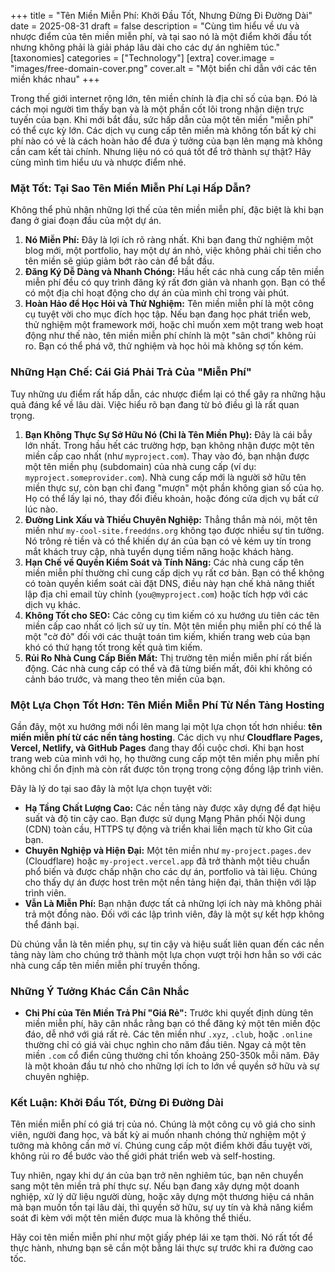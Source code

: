 +++
title = "Tên Miền Miễn Phí: Khởi Đầu Tốt, Nhưng Đừng Đi Đường Dài"
date = 2025-08-31
draft = false
description = "Cùng tìm hiểu về ưu và nhược điểm của tên miền miễn phí, và tại sao nó là một điểm khởi đầu tốt nhưng không phải là giải pháp lâu dài cho các dự án nghiêm túc."
[taxonomies]
categories = ["Technology"]
[extra]
cover.image = "images/free-domain-cover.png"
cover.alt = "Một biển chỉ dẫn với các tên miền khác nhau"
+++

Trong thế giới internet rộng lớn, tên miền chính là địa chỉ số của bạn. Đó là cách mọi người tìm thấy bạn và là một phần cốt lõi trong nhận diện trực tuyến của bạn. Khi mới bắt đầu, sức hấp dẫn của một tên miền "miễn phí" có thể cực kỳ lớn. Các dịch vụ cung cấp tên miền mà không tốn bất kỳ chi phí nào có vẻ là cách hoàn hảo để đưa ý tưởng của bạn lên mạng mà không cần cam kết tài chính. Nhưng liệu nó có quá tốt để trở thành sự thật? Hãy cùng mình tìm hiểu ưu và nhược điểm nhé.

### Mặt Tốt: Tại Sao Tên Miền Miễn Phí Lại Hấp Dẫn?

Không thể phủ nhận những lợi thế của tên miền miễn phí, đặc biệt là khi bạn đang ở giai đoạn đầu của một dự án.

1.  **Nó Miễn Phí:** Đây là lợi ích rõ ràng nhất. Khi bạn đang thử nghiệm một blog mới, một portfolio, hay một dự án nhỏ, việc không phải chi tiền cho tên miền sẽ giúp giảm bớt rào cản để bắt đầu.
2.  **Đăng Ký Dễ Dàng và Nhanh Chóng:** Hầu hết các nhà cung cấp tên miền miễn phí đều có quy trình đăng ký rất đơn giản và nhanh gọn. Bạn có thể có một địa chỉ hoạt động cho dự án của mình chỉ trong vài phút.
3.  **Hoàn Hảo để Học Hỏi và Thử Nghiệm:** Tên miền miễn phí là một công cụ tuyệt vời cho mục đích học tập. Nếu bạn đang học phát triển web, thử nghiệm một framework mới, hoặc chỉ muốn xem một trang web hoạt động như thế nào, tên miền miễn phí chính là một "sân chơi" không rủi ro. Bạn có thể phá vỡ, thử nghiệm và học hỏi mà không sợ tốn kém.

### Những Hạn Chế: Cái Giá Phải Trả Của "Miễn Phí"

Tuy những ưu điểm rất hấp dẫn, các nhược điểm lại có thể gây ra những hậu quả đáng kể về lâu dài. Việc hiểu rõ bạn đang từ bỏ điều gì là rất quan trọng.

1.  **Bạn Không Thực Sự Sở Hữu Nó (Chỉ là Tên Miền Phụ):** Đây là cái bẫy lớn nhất. Trong hầu hết các trường hợp, bạn không nhận được một tên miền cấp cao nhất (như `myproject.com`). Thay vào đó, bạn nhận được một tên miền phụ (subdomain) của nhà cung cấp (ví dụ: `myproject.someprovider.com`). Nhà cung cấp mới là người sở hữu tên miền thực sự, còn bạn chỉ đang "mượn" một phần không gian số của họ. Họ có thể lấy lại nó, thay đổi điều khoản, hoặc đóng cửa dịch vụ bất cứ lúc nào.
2.  **Đường Link Xấu và Thiếu Chuyên Nghiệp:** Thẳng thắn mà nói, một tên miền như `my-cool-site.freeddns.org` không tạo được nhiều sự tin tưởng. Nó trông rẻ tiền và có thể khiến dự án của bạn có vẻ kém uy tín trong mắt khách truy cập, nhà tuyển dụng tiềm năng hoặc khách hàng.
3.  **Hạn Chế về Quyền Kiểm Soát và Tính Năng:** Các nhà cung cấp tên miền miễn phí thường chỉ cung cấp dịch vụ rất cơ bản. Bạn có thể không có toàn quyền kiểm soát cài đặt DNS, điều này hạn chế khả năng thiết lập địa chỉ email tùy chỉnh (`you@myproject.com`) hoặc tích hợp với các dịch vụ khác.
4.  **Không Tốt cho SEO:** Các công cụ tìm kiếm có xu hướng ưu tiên các tên miền cấp cao nhất có lịch sử uy tín. Một tên miền phụ miễn phí có thể là một "cờ đỏ" đối với các thuật toán tìm kiếm, khiến trang web của bạn khó có thứ hạng tốt trong kết quả tìm kiếm.
5.  **Rủi Ro Nhà Cung Cấp Biến Mất:** Thị trường tên miền miễn phí rất biến động. Các nhà cung cấp có thể và đã từng biến mất, đôi khi không có cảnh báo trước, và mang theo tên miền của bạn.

### Một Lựa Chọn Tốt Hơn: Tên Miền Miễn Phí Từ Nền Tảng Hosting

Gần đây, một xu hướng mới nổi lên mang lại một lựa chọn tốt hơn nhiều: **tên miền miễn phí từ các nền tảng hosting**. Các dịch vụ như **Cloudflare Pages, Vercel, Netlify, và GitHub Pages** đang thay đổi cuộc chơi. Khi bạn host trang web của mình với họ, họ thường cung cấp một tên miền phụ miễn phí không chỉ ổn định mà còn rất được tôn trọng trong cộng đồng lập trình viên.

Đây là lý do tại sao đây là một lựa chọn tuyệt vời:

*   **Hạ Tầng Chất Lượng Cao:** Các nền tảng này được xây dựng để đạt hiệu suất và độ tin cậy cao. Bạn được sử dụng Mạng Phân phối Nội dung (CDN) toàn cầu, HTTPS tự động và triển khai liền mạch từ kho Git của bạn.
*   **Chuyên Nghiệp và Hiện Đại:** Một tên miền như `my-project.pages.dev` (Cloudflare) hoặc `my-project.vercel.app` đã trở thành một tiêu chuẩn phổ biến và được chấp nhận cho các dự án, portfolio và tài liệu. Chúng cho thấy dự án được host trên một nền tảng hiện đại, thân thiện với lập trình viên.
*   **Vẫn Là Miễn Phí:** Bạn nhận được tất cả những lợi ích này mà không phải trả một đồng nào. Đối với các lập trình viên, đây là một sự kết hợp không thể đánh bại.

Dù chúng vẫn là tên miền phụ, sự tin cậy và hiệu suất liên quan đến các nền tảng này làm cho chúng trở thành một lựa chọn vượt trội hơn hẳn so với các nhà cung cấp tên miền miễn phí truyền thống.

### Những Ý Tưởng Khác Cần Cân Nhắc

*   **Chi Phí của Tên Miền Trả Phí "Giá Rẻ":** Trước khi quyết định dùng tên miền miễn phí, hãy cân nhắc rằng bạn có thể đăng ký một tên miền độc đáo, dễ nhớ với giá rất rẻ. Các tên miền như `.xyz`, `.club`, hoặc `.online` thường chỉ có giá vài chục nghìn cho năm đầu tiên. Ngay cả một tên miền `.com` cổ điển cũng thường chỉ tốn khoảng 250-350k mỗi năm. Đây là một khoản đầu tư nhỏ cho những lợi ích to lớn về quyền sở hữu và sự chuyên nghiệp.

### Kết Luận: Khởi Đầu Tốt, Đừng Đi Đường Dài

Tên miền miễn phí có giá trị của nó. Chúng là một công cụ vô giá cho sinh viên, người đang học, và bất kỳ ai muốn nhanh chóng thử nghiệm một ý tưởng mà không cần mở ví. Chúng cung cấp một điểm khởi đầu tuyệt vời, không rủi ro để bước vào thế giới phát triển web và self-hosting.

Tuy nhiên, ngay khi dự án của bạn trở nên nghiêm túc, bạn nên chuyển sang một tên miền trả phí thực sự. Nếu bạn đang xây dựng một doanh nghiệp, xử lý dữ liệu người dùng, hoặc xây dựng một thương hiệu cá nhân mà bạn muốn tồn tại lâu dài, thì quyền sở hữu, sự uy tín và khả năng kiểm soát đi kèm với một tên miền được mua là không thể thiếu.

Hãy coi tên miền miễn phí như một giấy phép lái xe tạm thời. Nó rất tốt để thực hành, nhưng bạn sẽ cần một bằng lái thực sự trước khi ra đường cao tốc.
